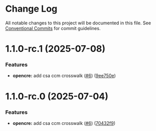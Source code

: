 # Change Log

All notable changes to this project will be documented in this file.
See [Conventional Commits](https://conventionalcommits.org) for commit guidelines.

# 1.1.0-rc.1 (2025-07-08)


### Features

* **opencre:** add csa ccm crosswalk ([#6](https://github.com/zerobias-org/standard/issues/6)) ([9ee750e](https://github.com/zerobias-org/standard/commit/9ee750ee8bdf86e21b4f3810446601a7dcc1e12b))





# 1.1.0-rc.0 (2025-07-04)


### Features

* **opencre:** add csa ccm crosswalk ([#6](https://github.com/zerobias-org/standard/issues/6)) ([70432f9](https://github.com/zerobias-org/standard/commit/70432f99d5b6aefeafeff0ad1af5d8508fa2b5ce))

